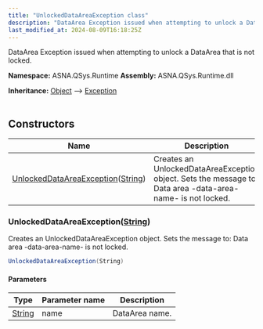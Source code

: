 ```yaml
---
title: "UnlockedDataAreaException class"
description: "DataArea Exception issued when attempting to unlock a DataArea that is not locked. "
last_modified_at: 2024-08-09T16:18:25Z
---
```


DataArea Exception issued when attempting to unlock a DataArea that is not locked.

**Namespace:** ASNA.QSys.Runtime
**Assembly:** ASNA.QSys.Runtime.dll

**Inheritance:** [Object](https://docs.microsoft.com/en-us/dotnet/api/system.object) --> [Exception](https://docs.microsoft.com/en-us/dotnet/api/system.exception)
<br>
<br>

## Constructors

| Name | Description |
| --- | --- |
| [UnlockedDataAreaException](#unlockeddataareaexceptionstring)([String](https://docs.microsoft.com/en-us/dotnet/api/system.string)) | Creates an UnlockedDataAreaException object. Sets the message to: Data area -data-area-name- is not locked.

### UnlockedDataAreaException([String](https://docs.microsoft.com/en-us/dotnet/api/system.string))

Creates an UnlockedDataAreaException object. Sets the message to: Data area -data-area-name- is not locked.

```cs
UnlockedDataAreaException(String)
```

#### Parameters

| Type | Parameter name | Description
| --- | --- | ---
| [String](https://docs.microsoft.com/en-us/dotnet/api/system.string) | name | DataArea name.
